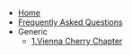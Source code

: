 * [Home](/)
* [Frequently Asked Questions](/faq/README.md)
* Generic
   * [1.Vienna Cherry Chapter](/faq/generic/vcc_faq.md)

